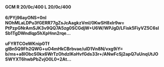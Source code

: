 #### GCM R 20/0c/400 L 20/0c/400
**6/PYj96ayONS+0nI**<br/>**NOhMLaLDPu3fGERR77gZsJcAagkzVmI/0KwSH8xlr9w=**<br/>**PtPzpGNrAmSJK3v9QQ7A5zg0SCGdjW+U6W/WPJgD/LFisk5FiyVZ5C6slSb1TgDWndIqp5hXpHnn2rqe...**<br/><br/>
**uFYRTCOeWKnip0Tf**<br/>**glBn5Q9Fh2QWG+uO4mHkCBrbvae/ulD1Vn8N/vxg9iY=**<br/>**b/ms+a8lObcS0kx6WrTzOhdzIKoHvfGds33r+/ANwFcSj2apQ7uUnqUtJOSWYXT6hwbPbZvjO0L0+2At...**